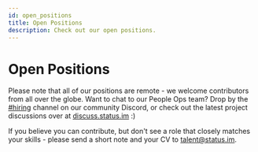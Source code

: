 ```yaml
---
id: open_positions
title: Open Positions
description: Check out our open positions.
---
```


# Open Positions

Please note that all of our positions are remote - we welcome contributors from all over the globe. Want to chat to our People Ops team? Drop by the [#hiring](https://discord.gg/ncDjzk2) channel on our community Discord, or check out the latest project discussions over at [discuss.status.im](https://discuss.status.im) :) 
 
<div id="grnhse_app"></div>
<script src="https://boards.greenhouse.io/embed/job_board/js?for=status72"></script>

If you believe you can contribute, but don't see a role that closely matches your skills - please send a short note and your CV to talent@status.im.
